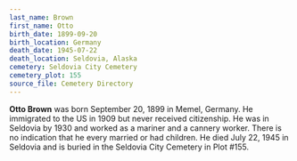 ```yaml
---
last_name: Brown
first_name: Otto
birth_date: 1899-09-20
birth_location: Germany
death_date: 1945-07-22
death_location: Seldovia, Alaska
cemetery: Seldovia City Cemetery
cemetery_plot: 155
source_file: Cemetery Directory
---
```

**Otto   Brown** was born September 20, 1899 in Memel, Germany.  He immigrated to the US in 1909 but never received citizenship. He was in Seldovia by 1930 and worked as a mariner and a cannery worker.  There is no indication that he every married or had children. He died July 22, 1945 in Seldovia and is buried in the Seldovia City Cemetery in Plot #155.  